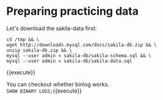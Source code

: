 # Preparing practicing data

Let's download the sakila-data first:  
```
cd /tmp && \
wget http://downloads.mysql.com/docs/sakila-db.zip && \
unzip sakila-db.zip && \
mysql --user admin < sakila-db/sakila-schema.sql && \
mysql --user admin < sakila-db/sakila-data.sql
```
{{execute}}

You can checkout whether binlog works.  
`SHOW BINARY LOGS;`{{execute}} 

